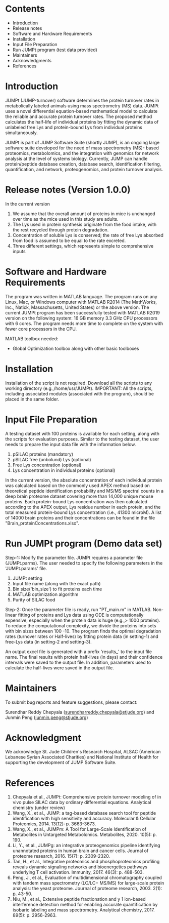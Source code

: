 # Contents
- Introduction
- Release notes
- Software and Hardware Requirements
- Installation
- Input File Preparation
- Run JUMPt program (test data provided) 
- Maintainers
- Acknowledgments
- References

# Introduction
JUMPt (JUMP-turnover) software determines the protein turnover rates in metabolically labeled animals using mass spectrometry (MS) data. JUMPt uses a novel differential equation-based mathematical model to calculate the reliable and accurate protein turnover rates. The proposed method calculates the half-life of individual proteins by fitting the dynamic data of unlabeled free Lys and protein-bound Lys from individual proteins simultaneously.

JUMPt is part of JUMP Software Suite (shortly JUMP), is an ongoing large software suite developed for the need of mass spectrometry (MS)- based proteomics, metabolomics, and the integration with genomics for network analysis at the level of systems biology. Currently, JUMP can handle protein/peptide database creation, database search, identification filtering, quantification, and network, proteogenomics, and protein turnover analysis.

# Release notes (Version 1.0.0)
In the current version 
1. We assume that the overall amount of proteins in mice is unchanged over time as the mice used in this study are adults. 
2. The Lys used in protein synthesis originate from the food intake, with the rest recycled through protein degradation. 
3. Concentration of soluble Lys is conserved; the rate of free Lys absorbed from food is assumed to be equal to the rate excreted. 
4. Three different settings, which represents simple to comprehensive inputs 

# Software  and Hardware Requirements
The program was written in MATLAB language. The program runs on any Linux, Mac, or Windows computer with MATLAB R2014 (The MathWorks, Inc., Natick, Massachusetts, United States) or the above version. The current JUMPt program has been successfully tested with MATLAB R2019 version on the following system: 16 GB memory 3.3 GHz CPU processors with 6 cores. The program needs more time to complete on the system with fewer core processors in the CPU.

MATLAB toolbox needed: 
- Global Optimization toolbox along with other basic toolboxes

# Installation
Installation of the script is not required. Download all the scripts to any working directory (e.g.,/home/usr/JUMPt). IMPORTANT: All the scripts, including associated modules (associated with the program), should be placed in the same folder. 

# Input File Preparation
A testing dataset with 100 proteins is available for each setting, along with the scripts for evaluation purposes. Similar to the testing dataset, the user needs to prepare the input data file with the information below.

1.	pSILAC proteins (mandatory)
2.	pSILAC free (unbolund) Lys (optional)
3.	Free Lys concentration (optional)
4.	Lys concentration in individual proteins (optional)

In the current version, the absolute concentration of each individual protein was calculated based on the commonly used APEX method based on theoretical peptide identification probability and MS/MS spectral counts in a deep brain proteome dataset covering more than 14,000 unique mouse proteins. Each protein-bound Lys concentration was then calculated according to the APEX output, Lys residue number in each protein, and the total measured protein-bound Lys concentration (i.e., 41300 microM). A list of 14000 brain proteins and their concentrations can be found in the file "Brain_proteinConcentrations.xlsx".  


# Run JUMPt program (Demo data set)

Step-1: Modify the parameter file.
JUMPt requires a parameter file (JUMPt.parms). The user needed to specify the following parameters in the 'JUMPt.params' file.

1.	JUMPt setting 
2.	Input file name (along with the exact path)
3.	Bin size('bin_size') to fit proteins each time 
4.	MATLAB optimization algorithm
5.	Purity of SILAC food 

Step-2: Once the parameter file is ready, run "PT_main.m" in MATLAB.
Non-linear fitting of proteins and Lys data using ODE is computationally expensive, especially when the protein data is huge (e.g.,> 1000 proteins).  To reduce the computational complexity, we divide the proteins into sets with bin sizes between 100 -10. The program finds the optimal degradation rates (turnover rates or Half-lives) by fitting protein data (in setting-1) and free-Lys data (in setting-2 and setting-3).  

An output excel file is generated with a prefix 'results_' to the input file name. The final results with protein half-lives (in days) and their confidence intervals were saved to the output file. In addition, parameters used to calculate the half-lives were saved in the output file. 

# Maintainers

To submit bug reports and feature suggestions, please contact:

Surendhar Reddy Chepyala (surendharreddy.chepyala@stjude.org) and Junmin Peng (junmin.peng@stjude.org)

# Acknowledgment

We acknowledge St. Jude Children's Research Hospital, ALSAC (American Lebanese Syrian Associated Charities) and National Institute of Health for supporting the development of JUMP Software Suite.

# References

1.	Chepyala et al.,  JUMPt: Comprehensive protein turnover modeling of in vivo pulse SILAC data by ordinary differential equations. Analytical chemistry (under review)
2.	Wang, X., et al., JUMP: a tag-based database search tool for peptide identification with high sensitivity and accuracy. Molecular & Cellular Proteomics, 2014. 13(12): p. 3663-3673.
3.	Wang, X., et al., JUMPm: A Tool for Large-Scale Identification of Metabolites in Untargeted Metabolomics. Metabolites, 2020. 10(5): p. 190.
4.	Li, Y., et al., JUMPg: an integrative proteogenomics pipeline identifying unannotated proteins in human brain and cancer cells. Journal of proteome research, 2016. 15(7): p. 2309-2320.
5.	Tan, H., et al., Integrative proteomics and phosphoproteomics profiling reveals dynamic signaling networks and bioenergetics pathways underlying T cell activation. Immunity, 2017. 46(3): p. 488-503.
6.	Peng, J., et al., Evaluation of multidimensional chromatography coupled with tandem mass spectrometry (LC/LC− MS/MS) for large-scale protein analysis: the yeast proteome. Journal of proteome research, 2003. 2(1): p. 43-50.
7.	Niu, M., et al., Extensive peptide fractionation and y 1 ion-based interference detection method for enabling accurate quantification by isobaric labeling and mass spectrometry. Analytical chemistry, 2017. 89(5): p. 2956-2963.

